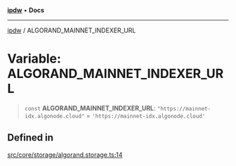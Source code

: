 [**ipdw**](../README.md) • **Docs**

***

[ipdw](../globals.md) / ALGORAND\_MAINNET\_INDEXER\_URL

# Variable: ALGORAND\_MAINNET\_INDEXER\_URL

> `const` **ALGORAND\_MAINNET\_INDEXER\_URL**: `"https://mainnet-idx.algonode.cloud"` = `'https://mainnet-idx.algonode.cloud'`

## Defined in

[src/core/storage/algorand.storage.ts:14](https://github.com/ansi-code/ipdw/blob/ddce49f30075d034810cb5fb58d4bd8d0a9b98e6/src/core/storage/algorand.storage.ts#L14)
